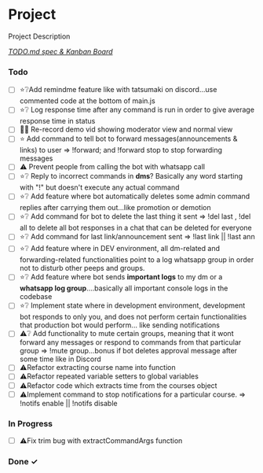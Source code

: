 # Project

Project Description

<em>[TODO.md spec & Kanban Board](https://bit.ly/3fCwKfM)</em>

### Todo

- [ ] ⭐❔Add remindme feature like with tatsumaki on discord...use commented code at the bottom of main.js  
- [ ] ⭐❔ Log response time after any command is run in order to give average response time in status  
- [ ] 👍🏽 Re-record demo vid showing moderator view and normal view  
- [ ] ⭐ Add command to tell bot to forward messages(announcements & links) to user => !forward; and !forward stop to stop forwarding messages  
- [ ] ⚠️ Prevent people from calling the bot with whatsapp call  
- [ ] ⭐❔ Reply to incorrect commands in **dms**? Basically any word starting with "!" but doesn't execute any actual command  
- [ ] ⭐❔ Add feature where bot automatically deletes some admin command replies after carrying them out...like promotion or demotion  
- [ ] ⭐❔ Add command for bot to delete the last thing it sent => !del last , !del all to delete all bot responses in a chat that can be deleted for everyone  
- [ ] ⭐❔ Add command for last link/announcement sent => !last link || !last ann  
- [ ] ⭐❔ Add feature where in DEV environment, all dm-related and forwarding-related functionalities point to a log whatsapp group in order not to disturb other peeps and groups.  
- [ ] ⭐❔ Add feature where bot sends **important logs** to my dm or a **whatsapp log group**....basically all important console logs in the codebase  
- [ ] ⭐❔ Implement state where in development environment, development bot responds to only you, and does not perform certain functionalities that production bot would perform... like sending notifications  
- [ ] ⚠️❔ Add functionality to mute certain groups, meaning that it wont forward any messages or respond to commands from that particular group => !mute group...bonus if bot deletes approval message after some time like in Discord  
- [ ] ⚠️Refactor extracting course name into function  
- [ ] ⚠️Refactor repeated variable setters to global variables  
- [ ] ⚠️Refactor code which extracts time from the courses object  
- [ ] ⚠️Implement command to stop notifications for a particular course. => !notifs enable <course> || !notifs disable <course>  

### In Progress

- [ ] ⚠️Fix trim bug with extractCommandArgs function  

### Done ✓


